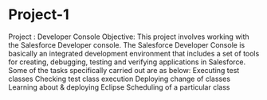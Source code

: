 # Project-1

Project : Developer Console
Objective: This project involves working with the Salesforce Developer console.
The Salesforce Developer Console is basically an integrated development environment that includes a set of tools for creating, debugging, testing and verifying applications in Salesforce.
Some of the tasks specifically carried out are as below: Executing test classes
Checking test class execution Deploying change of classes
Learning about &amp; deploying Eclipse Scheduling of a particular class
